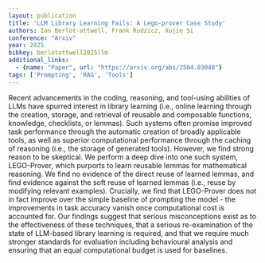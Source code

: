 ```yaml
---
layout: publication
title: 'LLM Library Learning Fails: A Lego-prover Case Study'
authors: Ian Berlot-attwell, Frank Rudzicz, Xujie Si
conference: "Arxiv"
year: 2025
bibkey: berlotattwell2025llm
additional_links:
  - {name: "Paper", url: "https://arxiv.org/abs/2504.03048"}
tags: ['Prompting', 'RAG', 'Tools']
---
```

Recent advancements in the coding, reasoning, and tool-using abilities of
LLMs have spurred interest in library learning (i.e., online learning through
the creation, storage, and retrieval of reusable and composable functions,
knowledge, checklists, or lemmas). Such systems often promise improved task
performance through the automatic creation of broadly applicable tools, as well
as superior computational performance through the caching of reasoning (i.e.,
the storage of generated tools). However, we find strong reason to be
skeptical. We perform a deep dive into one such system, LEGO-Prover, which
purports to learn reusable lemmas for mathematical reasoning. We find no
evidence of the direct reuse of learned lemmas, and find evidence against the
soft reuse of learned lemmas (i.e., reuse by modifying relevant examples).
Crucially, we find that LEGO-Prover does not in fact improve over the simple
baseline of prompting the model - the improvements in task accuracy vanish once
computational cost is accounted for. Our findings suggest that serious
misconceptions exist as to the effectiveness of these techniques, that a
serious re-examination of the state of LLM-based library learning is required,
and that we require much stronger standards for evaluation including
behavioural analysis and ensuring that an equal computational budget is used
for baselines.
